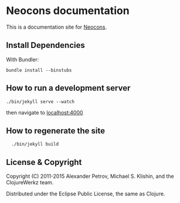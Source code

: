 # Neocons documentation

This is a documentation site for [Neocons](http://clojureneo4j.info).


## Install Dependencies

With Bundler:

    bundle install --binstubs


## How to run a development server

    ./bin/jekyll serve --watch

then navigate to [localhost:4000](http://localhost:4000)

## How to regenerate the site

      ./bin/jekyll build

## License & Copyright

Copyright (C) 2011-2015 Alexander Petrov, Michael S. Klishin, and the ClojureWerkz team.

Distributed under the Eclipse Public License, the same as Clojure.

